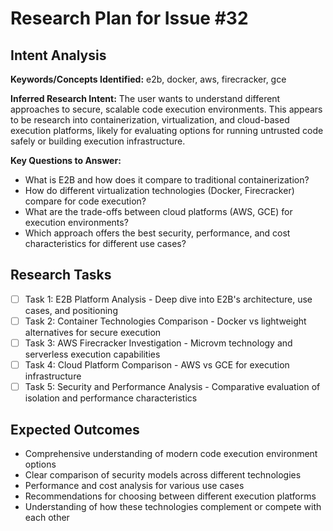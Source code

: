 # Research Plan for Issue #32

## Intent Analysis
**Keywords/Concepts Identified:** e2b, docker, aws, firecracker, gce

**Inferred Research Intent:** The user wants to understand different approaches to secure, scalable code execution environments. This appears to be research into containerization, virtualization, and cloud-based execution platforms, likely for evaluating options for running untrusted code safely or building execution infrastructure.

**Key Questions to Answer:** 
- What is E2B and how does it compare to traditional containerization?
- How do different virtualization technologies (Docker, Firecracker) compare for code execution?
- What are the trade-offs between cloud platforms (AWS, GCE) for execution environments?
- Which approach offers the best security, performance, and cost characteristics for different use cases?

## Research Tasks
- [ ] Task 1: E2B Platform Analysis - Deep dive into E2B's architecture, use cases, and positioning
- [ ] Task 2: Container Technologies Comparison - Docker vs lightweight alternatives for secure execution
- [ ] Task 3: AWS Firecracker Investigation - Microvm technology and serverless execution capabilities
- [ ] Task 4: Cloud Platform Comparison - AWS vs GCE for execution infrastructure
- [ ] Task 5: Security and Performance Analysis - Comparative evaluation of isolation and performance characteristics

## Expected Outcomes
- Comprehensive understanding of modern code execution environment options
- Clear comparison of security models across different technologies
- Performance and cost analysis for various use cases
- Recommendations for choosing between different execution platforms
- Understanding of how these technologies complement or compete with each other